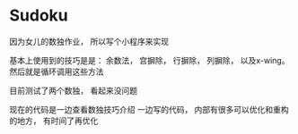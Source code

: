 # Sudoku
因为女儿的数独作业， 所以写个小程序来实现

基本上使用到的技巧是是： 余数法， 宫摒除， 行摒除， 列摒除， 以及x-wing。 然后就是循环调用这些方法

目前测试了两个数独， 看起来没问题

现在的代码是一边查看数独技巧介绍 一边写的代码， 内部有很多可以优化和重构的地方， 有时间了再优化
